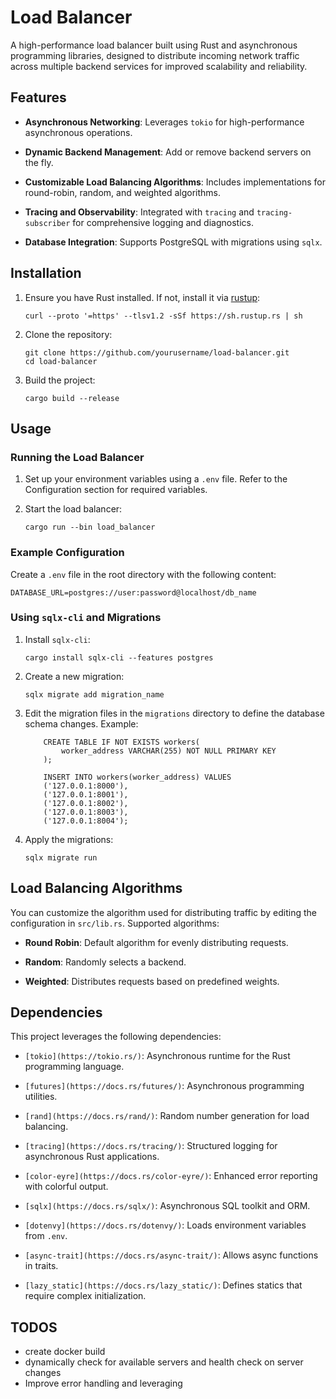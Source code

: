 # Load Balancer

A high-performance load balancer built using Rust and asynchronous programming libraries, designed to distribute incoming network traffic across multiple backend services for improved scalability and reliability.

## Features

- **Asynchronous Networking**: Leverages `tokio` for high-performance asynchronous operations.
    
- **Dynamic Backend Management**: Add or remove backend servers on the fly.
    
- **Customizable Load Balancing Algorithms**: Includes implementations for round-robin, random, and weighted algorithms.
    
- **Tracing and Observability**: Integrated with `tracing` and `tracing-subscriber` for comprehensive logging and diagnostics.
    
- **Database Integration**: Supports PostgreSQL with migrations using `sqlx`.
    

## Installation

1. Ensure you have Rust installed. If not, install it via [rustup](https://rustup.rs/):
    
    ```
    curl --proto '=https' --tlsv1.2 -sSf https://sh.rustup.rs | sh
    ```
    
2. Clone the repository:
    
    ```
    git clone https://github.com/yourusername/load-balancer.git
    cd load-balancer
    ```
    
3. Build the project:
    
    ```
    cargo build --release
    ```
    

## Usage

### Running the Load Balancer

1. Set up your environment variables using a `.env` file. Refer to the Configuration section for required variables.
    
2. Start the load balancer:
    
    ```
    cargo run --bin load_balancer
    ```
    

### Example Configuration

Create a `.env` file in the root directory with the following content:

```
DATABASE_URL=postgres://user:password@localhost/db_name
```

### Using `sqlx-cli` and Migrations

1. Install `sqlx-cli`:
    
    ```
    cargo install sqlx-cli --features postgres
    ```
    
2. Create a new migration:
    
    ```
    sqlx migrate add migration_name
    ```
    
3. Edit the migration files in the `migrations` directory to define the database schema changes.
    Example:

    ```
        CREATE TABLE IF NOT EXISTS workers(
            worker_address VARCHAR(255) NOT NULL PRIMARY KEY
        );

        INSERT INTO workers(worker_address) VALUES 
        ('127.0.0.1:8000'),
        ('127.0.0.1:8001'),
        ('127.0.0.1:8002'),
        ('127.0.0.1:8003'),
        ('127.0.0.1:8004');
    ```
    
4. Apply the migrations:
    
    ```
    sqlx migrate run
    ```
    

## Load Balancing Algorithms

You can customize the algorithm used for distributing traffic by editing the configuration in `src/lib.rs`. Supported algorithms:

- **Round Robin**: Default algorithm for evenly distributing requests.
    
- **Random**: Randomly selects a backend.
    
- **Weighted**: Distributes requests based on predefined weights.
    

## Dependencies

This project leverages the following dependencies:

- `[tokio](https://tokio.rs/)`: Asynchronous runtime for the Rust programming language.
    
- `[futures](https://docs.rs/futures/)`: Asynchronous programming utilities.
    
- `[rand](https://docs.rs/rand/)`: Random number generation for load balancing.
    
- `[tracing](https://docs.rs/tracing/)`: Structured logging for asynchronous Rust applications.
    
- `[color-eyre](https://docs.rs/color-eyre/)`: Enhanced error reporting with colorful output.
    
- `[sqlx](https://docs.rs/sqlx/)`: Asynchronous SQL toolkit and ORM.
    
- `[dotenvy](https://docs.rs/dotenvy/)`: Loads environment variables from `.env`.
    
- `[async-trait](https://docs.rs/async-trait/)`: Allows async functions in traits.
    
- `[lazy_static](https://docs.rs/lazy_static/)`: Defines statics that require complex initialization.
    

## TODOS
- create docker build
- dynamically check for available servers and health check on server changes
- Improve error handling and leveraging 



